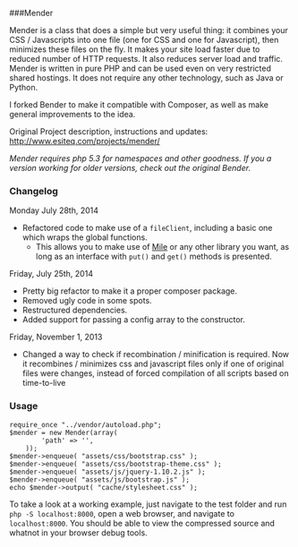 ###Mender

Mender is a class that does a simple but very useful thing: it combines your CSS / Javascripts into one file (one for CSS and one for Javascript),
then minimizes these files on the fly. It makes your site load faster due to reduced number of HTTP requests. It also reduces server load and traffic.
Mender is written in pure PHP and can be used even on very restricted shared hostings. It does not require any other technology, such as Java or Python.

I forked Bender to make it compatible with Composer, as well as make general improvements to the idea.

Original Project description, instructions and updates: http://www.esiteq.com/projects/mender/

*Mender requires php 5.3 for namespaces and other goodness. If you a version working for older versions, check out the original Bender.*

### Changelog
Monday July 28th, 2014
- Refactored code to make use of a `fileClient`, including a basic one which wraps the global functions.
	- This allows you to make use of [Mile](https://github.com/TheMallen/Mile) or any other library you want, as long as an interface with `put()` and `get()` methods is presented.

Friday, July 25th, 2014
- Pretty big refactor to make it a proper composer package.
- Removed ugly code in some spots.
- Restructured dependencies.
- Added support for passing a config array to the constructor.

Friday, November 1, 2013
- Changed a way to check if recombination / minification is required. Now it recombines / minimizes css and javascript files only if one of original
  files were changes, instead of forced compilation of all scripts based on time-to-live

### Usage
	require_once "../vendor/autoload.php";
	$mender = new Mender(array(
	        'path' => '',
	    ));
	$mender->enqueue( "assets/css/bootstrap.css" );
	$mender->enqueue( "assets/css/bootstrap-theme.css" );
	$mender->enqueue( "assets/js/jquery-1.10.2.js" );
	$mender->enqueue( "assets/js/bootstrap.js" );
	echo $mender->output( "cache/stylesheet.css" );

To take a look at a working example, just navigate to the test folder and run `php -S localhost:8000`, open a web browser, and navigate to `localhost:8000`.
You should be able to view the compressed source and whatnot in your browser debug tools.
